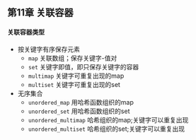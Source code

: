## 第11章 关联容器
#### 关联容器类型
- 按关键字有序保存元素
	- `map` 关联数组；保存关键字-值对
	- `set` 关键字即值，即只保存关键字的容器
	- `multimap` 关键字可重复出现的map
	- `multiset` 关键字可重复出现的set
- 无序集合
	- `unordered_map` 用哈希函数组织的map
	- `unordered_set` 用哈希函数组织的set
	- `unordered_multimap` 哈希组织的map;关键字可以重复出现
	- `unordered_multiset` 哈希组织的set;关键字可以重复出现